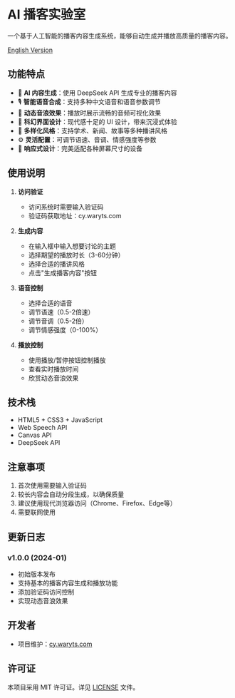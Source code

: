 # AI 播客实验室

一个基于人工智能的播客内容生成系统，能够自动生成并播放高质量的播客内容。

[English Version](README_EN.md)

## 功能特点

- 🤖 **AI 内容生成**：使用 DeepSeek API 生成专业的播客内容
- 🎙️ **智能语音合成**：支持多种中文语音和语音参数调节
- 🌊 **动态音浪效果**：播放时展示流畅的音频可视化效果
- 🎨 **科幻界面设计**：现代感十足的 UI 设计，带来沉浸式体验
- 🎯 **多样化风格**：支持学术、新闻、故事等多种播讲风格
- ⚙️ **灵活配置**：可调节语速、音调、情感强度等参数
- 📱 **响应式设计**：完美适配各种屏幕尺寸的设备

## 使用说明

1. **访问验证**
   - 访问系统时需要输入验证码
   - 验证码获取地址：cy.waryts.com

2. **生成内容**
   - 在输入框中输入想要讨论的主题
   - 选择期望的播放时长（3-60分钟）
   - 选择合适的播讲风格
   - 点击"生成播客内容"按钮

3. **语音控制**
   - 选择合适的语音
   - 调节语速（0.5-2倍速）
   - 调节音调（0.5-2倍）
   - 调节情感强度（0-100%）

4. **播放控制**
   - 使用播放/暂停按钮控制播放
   - 查看实时播放时间
   - 欣赏动态音浪效果

## 技术栈

- HTML5 + CSS3 + JavaScript
- Web Speech API
- Canvas API
- DeepSeek API

## 注意事项

1. 首次使用需要输入验证码
2. 较长内容会自动分段生成，以确保质量
3. 建议使用现代浏览器访问（Chrome、Firefox、Edge等）
4. 需要联网使用

## 更新日志

### v1.0.0 (2024-01)
- 初始版本发布
- 支持基本的播客内容生成和播放功能
- 添加验证码访问控制
- 实现动态音浪效果

## 开发者

- 项目维护：[cy.waryts.com](https://cy.waryts.com)

## 许可证

本项目采用 MIT 许可证。详见 [LICENSE](LICENSE) 文件。 
